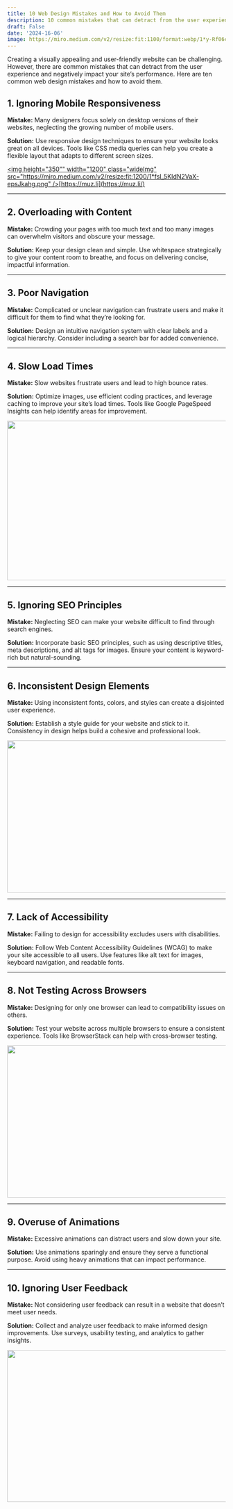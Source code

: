 ```yaml
---
title: 10 Web Design Mistakes and How to Avoid Them
description: 10 common mistakes that can detract from the user experience and negatively impact your site’s performance. Avoid them.
draft: False
date: '2024-16-06'
image: https://miro.medium.com/v2/resize:fit:1100/format:webp/1*y-Rf06cogSUfRmqFA4UMIA.png
---
```

Creating a visually appealing and user-friendly website can be challenging. However, there are common mistakes that can detract from the user experience and negatively impact your site’s performance. Here are ten common web design mistakes and how to avoid them.

## 1. Ignoring Mobile Responsiveness

**Mistake:** Many designers focus solely on desktop versions of their websites, neglecting the growing number of mobile users.

**Solution:** Use responsive design techniques to ensure your website looks great on all devices. Tools like CSS media queries can help you create a flexible layout that adapts to different screen sizes.

[<img height="350"" width="1200" class="wideImg" src="https://miro.medium.com/v2/resize:fit:1200/1*fsl_5KIdN2VaX-epsJkahg.png" />](https://muz.li/)[https://muz.li](https://muz.li/)

---
## 2. Overloading with Content

**Mistake:** Crowding your pages with too much text and too many images can overwhelm visitors and obscure your message.

**Solution:** Keep your design clean and simple. Use whitespace strategically to give your content room to breathe, and focus on delivering concise, impactful information.

---
## 3. Poor Navigation

**Mistake:** Complicated or unclear navigation can frustrate users and make it difficult for them to find what they’re looking for.

**Solution:** Design an intuitive navigation system with clear labels and a logical hierarchy. Consider including a search bar for added convenience.

---
## 4. Slow Load Times

**Mistake:** Slow websites frustrate users and lead to high bounce rates.

**Solution:** Optimize images, use efficient coding practices, and leverage caching to improve your site’s load times. Tools like Google PageSpeed Insights can help identify areas for improvement.

<img height="367" width="1200" class="wideImg" src="https://miro.medium.com/v2/resize:fit:1200/1*KcnYkGt9bJpgb3190vpHwA.png" />

---
## 5. Ignoring SEO Principles

**Mistake:** Neglecting SEO can make your website difficult to find through search engines.

**Solution:** Incorporate basic SEO principles, such as using descriptive titles, meta descriptions, and alt tags for images. Ensure your content is keyword-rich but natural-sounding.

---
## 6. Inconsistent Design Elements

**Mistake:** Using inconsistent fonts, colors, and styles can create a disjointed user experience.

**Solution:** Establish a style guide for your website and stick to it. Consistency in design helps build a cohesive and professional look.

<img height="350" width="1200" class="wideImg" src="https://miro.medium.com/v2/resize:fit:1200/1*SojUxbKpchXKo6VgBn_MLA.png" />

---
## 7. Lack of Accessibility

**Mistake:** Failing to design for accessibility excludes users with disabilities.

**Solution:** Follow Web Content Accessibility Guidelines (WCAG) to make your site accessible to all users. Use features like alt text for images, keyboard navigation, and readable fonts.

---
## 8. Not Testing Across Browsers

**Mistake:** Designing for only one browser can lead to compatibility issues on others.

**Solution:** Test your website across multiple browsers to ensure a consistent experience. Tools like BrowserStack can help with cross-browser testing.

<img height="350" width="1200" class="wideImg" src="https://miro.medium.com/v2/resize:fit:1200/1*1KWChdP34BZXFIRIG9GZFg.png" />

---
## 9. Overuse of Animations

**Mistake:** Excessive animations can distract users and slow down your site.

**Solution:** Use animations sparingly and ensure they serve a functional purpose. Avoid using heavy animations that can impact performance.

---
## 10. Ignoring User Feedback

**Mistake:** Not considering user feedback can result in a website that doesn’t meet user needs.

**Solution:** Collect and analyze user feedback to make informed design improvements. Use surveys, usability testing, and analytics to gather insights.

<img height="350" width="1200" class="wideImg" src="https://miro.medium.com/v2/resize:fit:1200/1*E0xFM1tNAtddEc4m6iJE4w.png" />